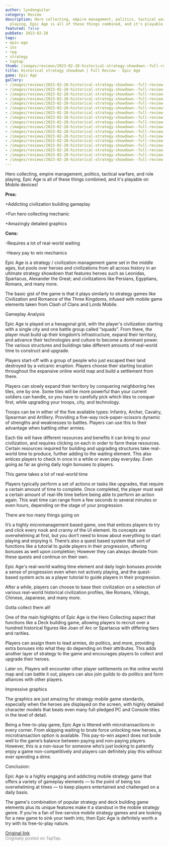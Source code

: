 ```yaml
---
author: lyndonguitar
category: Review
description: Hero collecting, empire management, politics, tactical warfare, and role
  playing, Epic Age is all of these things combined, and it's playable on Mobile devices!
featured: false
pubDate: 2023-02-28
tags:
- epic-age
- ios
- rpg
- strategy
- taptap
thumb: /images/reviews/2023-02-28-historical-strategy-showdown--full-review---epic-age-0.avif
title: Historical strategy showdown | Full Review - Epic Age
game: Epic Age
gallery:
- /images/reviews/2023-02-28-historical-strategy-showdown--full-review---epic-age-0.avif
- /images/reviews/2023-02-28-historical-strategy-showdown--full-review---epic-age-1.avif
- /images/reviews/2023-02-28-historical-strategy-showdown--full-review---epic-age-2.avif
- /images/reviews/2023-02-28-historical-strategy-showdown--full-review---epic-age-3.avif
- /images/reviews/2023-02-28-historical-strategy-showdown--full-review---epic-age-4.avif
- /images/reviews/2023-02-28-historical-strategy-showdown--full-review---epic-age-5.avif
- /images/reviews/2023-02-28-historical-strategy-showdown--full-review---epic-age-6.avif
- /images/reviews/2023-02-28-historical-strategy-showdown--full-review---epic-age-7.avif
- /images/reviews/2023-02-28-historical-strategy-showdown--full-review---epic-age-8.avif
- /images/reviews/2023-02-28-historical-strategy-showdown--full-review---epic-age-9.avif
- /images/reviews/2023-02-28-historical-strategy-showdown--full-review---epic-age-10.avif
- /images/reviews/2023-02-28-historical-strategy-showdown--full-review---epic-age-11.avif
- /images/reviews/2023-02-28-historical-strategy-showdown--full-review---epic-age-12.avif
- /images/reviews/2023-02-28-historical-strategy-showdown--full-review---epic-age-13.avif
- /images/reviews/2023-02-28-historical-strategy-showdown--full-review---epic-age-14.avif
- /images/reviews/2023-02-28-historical-strategy-showdown--full-review---epic-age-15.avif
- /images/reviews/2023-02-28-historical-strategy-showdown--full-review---epic-age-16.avif
---
```

Hero collecting, empire management, politics, tactical warfare, and role playing, Epic Age is all of these things combined, and it's playable on Mobile devices!


**Pros:**


+Addicting civilization building gameplay

+Fun hero collecting mechanic

+Amazingly detailed graphics


**Cons:**


-Requires a lot of real-world waiting

-Heavy pay to win mechanics

Epic Age is a strategy / civilization management game set in the middle ages, but pools over heroes and civilizations from all across history in an ultimate strategy showdown that features heroes such as Leonidas, Spartacus, Alexander the Great; and civilizations like Persians, Egyptians, Romans, and many more.

The basic gist of the game is that it plays similarly to strategy games like Civilization and Romance of the Three Kingdoms, infused with mobile game elements taken from Clash of Clans and Lords Mobile.

Gameplay Analysis

Epic Age is played on a hexagonal grid, with the player's civilization starting with a single city and one battle group called “squads”. From there, the player must build up their kingdom’s infrastructure, expand their territory, and advance their technologies and culture to become a dominant power. The various structures and buildings take different amounts of real-world time to construct and upgrade.

Players start-off with a group of people who just escaped their land destroyed by a volcanic eruption. Players choose their starting location throughout the expansive online world map and build a settlement from there.

Players can slowly expand their territory by conquering neighboring hex tiles, one by one. Some tiles will be more powerful than your current soldiers can handle, so you have to carefully pick which tiles to conquer first, while upgrading your troops, city, and technology.

Troops can be in either of the five available types: Infantry, Archer, Cavalry, Spearman and Artillery. Providing a five-way rock-paper-scissors dynamic of strengths and weaknesses to battles. Players can use this to their advantage when battling other armies.

Each tile will have different resources and benefits it can bring to your civilization, and requires clicking on each in order to farm these resources. Certain resources required for building and upgrading structures take real-world time to produce, further adding to the waiting element. This also entices players to check in once in a while or even play everyday. Even going as far as giving daily login bonuses to players.

This game takes a lot of real-world time

Players typically perform a set of actions or tasks like upgrades, that require a certain amount of time to complete. Once completed, the player must wait a certain amount of real-life time before being able to perform an action again. This wait time can range from a few seconds to several minutes or even hours, depending on the stage of your progression.

There are too many things going on

It’s a highly micromanagement based game, one that entices players to try and click every nook and cranny of the UI element. Its concepts are overwhelming at first, but you don’t need to know about everything to start playing and enjoying it. There’s also a quest based system that sort of functions like a tutorial to guide players in their progression, offering bonuses as well upon completion; However they can always deviate from these quests and continue on their own.

Epic Age's real-world waiting time element and daily login bonuses provide a sense of progression even when not actively playing, and the quest-based system acts as a player tutorial to guide players in their progression.

After a while, players can choose to base their civilization on a selection of various real-world historical civilization profiles, like Romans, Vikings, Chinese, Japanese, and many more.

Gotta collect them all!

One of the main highlights of Epic Age is the Hero Collecting aspect that functions like a Deck building game, allowing players to recruit over a hundred historical figures like Joan of Arc or Spartacus with differing tiers and rarities.

Players can assign them to lead armies, do politics, and more, providing extra bonuses into what they do depending on their attributes. This adds another layer of strategy to the game and encourages players to collect and upgrade their heroes.

Later on, Players will encounter other player settlements on the online world map and can battle it out, players can also join guilds to do politics and form alliances with other players.

Impressive graphics

The graphics are just amazing for strategy mobile game standards, especially when the heroes are displayed on the screen, with highly detailed character models that beats even many full-pledged PC and Console titles in the level of detail.

Being a free-to-play game, Epic Age is littered with microtransactions in every corner. From skipping waiting to brute force unlocking new heroes, a microtransaction option is available. This pay-to-win aspect does not bode well to the game’s balance between paying and non-paying players. However, this is a non-issue for someone who’s just looking to patiently enjoy a game non-competitively and players can definitely play this without ever spending a dime.

Conclusion:

Epic Age is a highly engaging and addicting mobile strategy game that offers a variety of gameplay elements — to the point of being too overwhelming at times — to keep players entertained and challenged on a daily basis.

The game's combination of popular strategy and deck building game elements plus its unique features make it a standout in the mobile strategy genre. If you're a fan of live-service mobile strategy games and are looking for a new game to sink your teeth into, then Epic Age is definitely worth a try with its free-to-play nature.

[Original link](https://www.taptap.io/post/4663547)<br><span style="font-size: 0.95em; color: #888;">Originally posted on TapTap.</span>